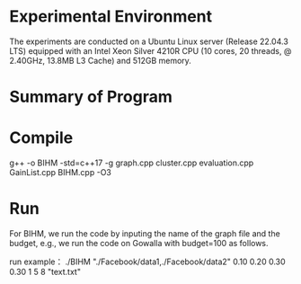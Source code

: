 # Experimental Environment
The experiments are conducted on a Ubuntu Linux server (Release 22.04.3 LTS) equipped with an Intel Xeon Silver 4210R CPU (10 cores, 20 threads, @ 2.40GHz, 13.8MB L3 Cache) and 512GB memory.
# Summary of Program

# Compile
g++ -o BIHM -std=c++17  -g graph.cpp cluster.cpp evaluation.cpp GainList.cpp BIHM.cpp -O3
# Run
For BIHM, we run the code by inputing the name of the graph file and the budget, e.g., we run the code on Gowalla with budget=100 as follows.

run example：
./BIHM "./Facebook/data1,./Facebook/data2" 0.10 0.20 0.30 0.30 1 5 8 "text.txt"
